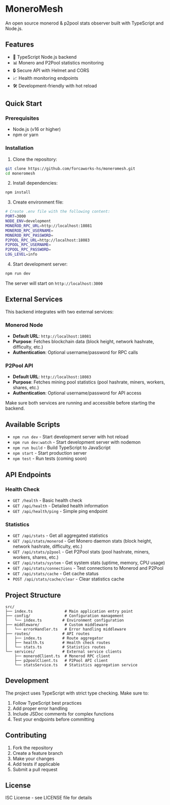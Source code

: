 # MoneroMesh

An open source monerod & p2pool stats observer built with TypeScript and Node.js.

## Features

- 🚀 TypeScript Node.js backend
- 📊 Monero and P2Pool statistics monitoring
- 🔒 Secure API with Helmet and CORS
- 📈 Health monitoring endpoints
- 🛠️ Development-friendly with hot reload

## Quick Start

### Prerequisites

- Node.js (v16 or higher)
- npm or yarn

### Installation

1. Clone the repository:
```bash
git clone https://github.com/forcaworks-hs/moneromesh.git
cd moneromesh
```

2. Install dependencies:
```bash
npm install
```

3. Create environment file:
```bash
# Create .env file with the following content:
PORT=3000
NODE_ENV=development
MONEROD_RPC_URL=http://localhost:18081
MONEROD_RPC_USERNAME=
MONEROD_RPC_PASSWORD=
P2POOL_RPC_URL=http://localhost:18083
P2POOL_RPC_USERNAME=
P2POOL_RPC_PASSWORD=
LOG_LEVEL=info
```

4. Start development server:
```bash
npm run dev
```

The server will start on `http://localhost:3000`

## External Services

This backend integrates with two external services:

### Monerod Node
- **Default URL**: `http://localhost:18081`
- **Purpose**: Fetches blockchain data (block height, network hashrate, difficulty, etc.)
- **Authentication**: Optional username/password for RPC calls

### P2Pool API
- **Default URL**: `http://localhost:18083`
- **Purpose**: Fetches mining pool statistics (pool hashrate, miners, workers, shares, etc.)
- **Authentication**: Optional username/password for API access

Make sure both services are running and accessible before starting the backend.

## Available Scripts

- `npm run dev` - Start development server with hot reload
- `npm run dev:watch` - Start development server with nodemon
- `npm run build` - Build TypeScript to JavaScript
- `npm start` - Start production server
- `npm test` - Run tests (coming soon)

## API Endpoints

### Health Check
- `GET /health` - Basic health check
- `GET /api/health` - Detailed health information
- `GET /api/health/ping` - Simple ping endpoint

### Statistics
- `GET /api/stats` - Get all aggregated statistics
- `GET /api/stats/monerod` - Get Monero daemon stats (block height, network hashrate, difficulty, etc.)
- `GET /api/stats/p2pool` - Get P2Pool stats (pool hashrate, miners, workers, shares, etc.)
- `GET /api/stats/system` - Get system stats (uptime, memory, CPU usage)
- `GET /api/stats/connections` - Test connections to Monerod and P2Pool
- `GET /api/stats/cache` - Get cache status
- `POST /api/stats/cache/clear` - Clear statistics cache

## Project Structure

```
src/
├── index.ts              # Main application entry point
├── config/               # Configuration management
│   └── index.ts         # Environment configuration
├── middleware/           # Custom middleware
│   └── errorHandler.ts   # Error handling middleware
├── routes/              # API routes
│   ├── index.ts         # Route aggregator
│   ├── health.ts        # Health check routes
│   └── stats.ts         # Statistics routes
└── services/            # External service clients
    ├── monerodClient.ts  # Monerod RPC client
    ├── p2poolClient.ts   # P2Pool API client
    └── statsService.ts   # Statistics aggregation service
```

## Development

The project uses TypeScript with strict type checking. Make sure to:

1. Follow TypeScript best practices
2. Add proper error handling
3. Include JSDoc comments for complex functions
4. Test your endpoints before committing

## Contributing

1. Fork the repository
2. Create a feature branch
3. Make your changes
4. Add tests if applicable
5. Submit a pull request

## License

ISC License - see LICENSE file for details
